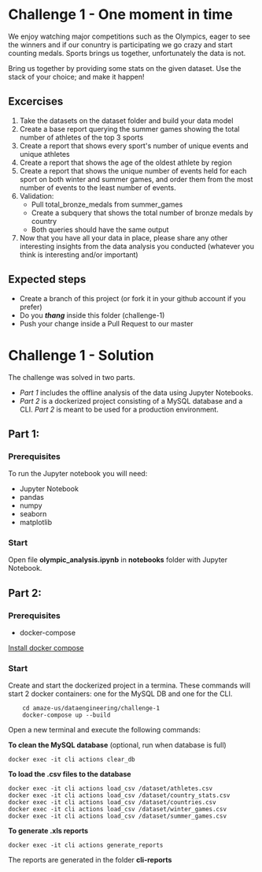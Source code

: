 # Challenge 1 - One moment in time

We enjoy watching major competitions such as the Olympics, eager to see the winners and if our conuntry is participating we go crazy and start counting medals.
Sports brings us together, unfortunately the data is not.

Bring us together by providing some stats on the given dataset.
Use the stack of your choice; and make it happen!

## Excercises
1. Take the datasets on the dataset folder and build your data model
2. Create a base report querying the summer games showing the total number of athletes of the top 3 sports 
2. Create a report that shows every sport's number of unique events and unique athletes
3. Create a report that shows the age of the oldest athlete by region
4. Create a report that shows the unique number of events held for each sport on both winter and summer games, and order them from the most number of events to the least number of events.
5. Validation:  
      - Pull total_bronze_medals from summer_games
      - Create a subquery that shows the total number of bronze medals by country
      - Both queries should have the same output
6. Now that you have all your data in place, please share any other interesting insights from the data analysis you conducted (whatever you think is interesting and/or important)

      
## Expected steps
+ Create a branch of this project (or fork it in your github account if you prefer)
+ Do you **_thang_** inside this folder (challenge-1)
+ Push your change inside a Pull Request to our master

# Challenge 1 - Solution

The challenge was solved in two parts. 
* *Part 1* includes the offline analysis of the data using Jupyter Notebooks. 
* *Part 2* is a dockerized project consisting of a MySQL database and a CLI. *Part 2* is meant to be used for a production environment. 

## Part 1:

### Prerequisites
To run the Jupyter notebook you will need:
- Jupyter Notebook
- pandas
- numpy
- seaborn
- matplotlib

### Start
Open file **olympic_analysis.ipynb** in **notebooks** folder with Jupyter Notebook.


## Part 2:

### Prerequisites
- docker-compose 

[Install docker compose](https://docs.docker.com/compose/install/) 

### Start

Create and start the dockerized project in a termina. These commands will start 2 docker containers: one for the MySQL DB and one for the CLI.
```
	cd amaze-us/dataengineering/challenge-1
	docker-compose up --build
```

Open a new terminal and execute the following commands:

**To clean the MySQL database** (optional, run when database is full)
```
docker exec -it cli actions clear_db
```

**To load the .csv files to the database**
```
docker exec -it cli actions load_csv /dataset/athletes.csv
docker exec -it cli actions load_csv /dataset/country_stats.csv
docker exec -it cli actions load_csv /dataset/countries.csv
docker exec -it cli actions load_csv /dataset/winter_games.csv
docker exec -it cli actions load_csv /dataset/summer_games.csv
```
**To generate .xls reports**
```
docker exec -it cli actions generate_reports

```

The reports are generated in the folder **cli-reports**